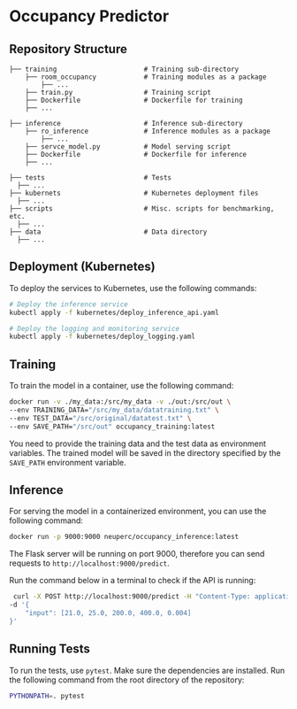 # Occupancy Predictor

## Repository Structure

    ├── training                      # Training sub-directory
        ├── room_occupancy            # Training modules as a package
            ├── ...                   
        ├── train.py                  # Training script
        ├── Dockerfile                # Dockerfile for training
        ├── ...                   
    
    ├── inference                     # Inference sub-directory
        ├── ro_inference              # Inference modules as a package
            ├── ...                   
        ├── servce_model.py           # Model serving script
        ├── Dockerfile                # Dockerfile for inference
        ├── ...                   

    ├── tests                         # Tests
      ├── ...                       
    ├── kubernets                     # Kubernetes deployment files
      ├── ...                       
    ├── scripts                       # Misc. scripts for benchmarking, etc.
      ├── ...                       
    ├── data                          # Data directory
      ├── ...                       

## Deployment (Kubernetes)

To deploy the services to Kubernetes, use the following commands:

```bash
# Deploy the inference service
kubectl apply -f kubernetes/deploy_inference_api.yaml

# Deploy the logging and monitoring service
kubectl apply -f kubernetes/deploy_logging.yaml
```

## Training

To train the model in a container, use the following command:

```bash
docker run -v ./my_data:/src/my_data -v ./out:/src/out \
--env TRAINING_DATA="/src/my_data/datatraining.txt" \
--env TEST_DATA="/src/original/datatest.txt" \
--env SAVE_PATH="/src/out" occupancy_training:latest
```

You need to provide the training data and the test data as environment variables. The trained model will be saved in the directory specified by the `SAVE_PATH` environment variable.

## Inference

For serving the model in a containerized environment, you can use the following command:

```bash
docker run -p 9000:9000 neuperc/occupancy_inference:latest
```

The Flask server will be running on port 9000, therefore you can send requests to `http://localhost:9000/predict`.

Run the command below in a terminal to check if the API is running:

```bash
 curl -X POST http://localhost:9000/predict -H "Content-Type: application/json" \
-d '{
    "input": [21.0, 25.0, 200.0, 400.0, 0.004]
}'
```

## Running Tests

To run the tests, use `pytest`. Make sure the dependencies are installed. Run the following command from the root directory of the repository:

```bash
PYTHONPATH=. pytest
```
